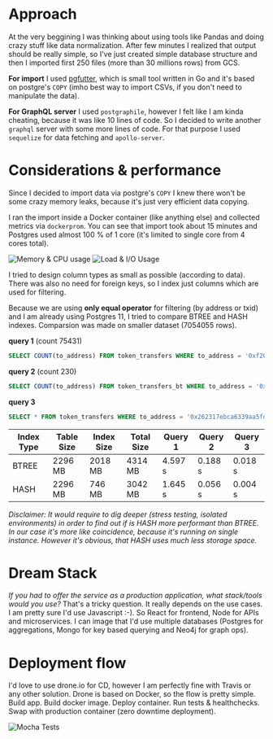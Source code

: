 # Approach

At the very beggining I was thinking about using tools like Pandas and doing crazy stuff like data normalization. After few minutes I realized that output should be really simple, so I've just created simple database structure and then I imported first 250 files (more than 30 millions rows) from GCS.

**For import** I used [pgfutter](https://github.com/lukasmartinelli/pgfutter), which is small tool written in Go and it's based on postgre's `COPY` (imho best way to import CSVs, if you don't need to manipulate the data). 

**For GraphQL server** I used `postgraphile`, however I felt like I am kinda cheating, because it was like 10 lines of code. So I decided to write another `graphql` server with some more lines of code. For that purpose I used `sequelize` for data fetching and `apollo-server`.

# Considerations & performance

Since I decided to import data via postgre's `COPY` I knew there won't be some crazy memory leaks, because it's just very efficient data copying.

I ran the import inside a Docker container (like anything else) and collected metrics via `dockerprom`. You can see that import took about 15 minutes and Postgres used almost 100 % of 1 core (it's limited to single core from 4 cores total).

![Memory & CPU usage](https://imgur.com/OcyXCvm.png)
![Load & I/O Usage](https://imgur.com/of1Yd6w.png)

I tried to design column types as small as possible (according to data). There was also no need for foreign keys, so I index just columns which are used for filtering. 

Because we are using **only equal operator** for filtering (by address or txid) and I am already using Postgres 11, I tried to compare BTREE and HASH indexes. Comparsion was made on smaller dataset (7054055 rows).

**query 1** (count 75431)
```sql
SELECT COUNT(to_address) FROM token_transfers WHERE to_address = '0xf20b9e713a33f61fa38792d2afaf1cd30339126a' OR from_address = '0xf20b9e713a33f61fa38792d2afaf1cd30339126a';
```

**query 2** (count 230)
```sql
SELECT COUNT(to_address) FROM token_transfers_bt WHERE to_address = '0xe2b9e97516e1e432b177b31f7397941fadb3686d' OR from_address = '0xe2b9e97516e1e432b177b31f7397941fadb3686d';
```

**query 3**
```sql
SELECT * FROM token_transfers WHERE to_address = '0x262317ebca6339aa5fdcc38aa47168f85b038f1a' OR from_address = '0x262317ebca6339aa5fdcc38aa47168f85b038f1a' LIMIT 1;
```


| Index Type | Table Size | Index Size | Total Size | Query 1 | Query 2 | Query 3 |
|------------|------------|------------|------------|---------|---------|---------|
| BTREE      | 2296 MB    | 2018 MB    | 4314 MB    | 4.597 s | 0.188 s | 0.018 s |
| HASH       | 2296 MB    | 746 MB     | 3042 MB    | 1.645 s | 0.056 s | 0.004 s |


*Disclaimer: It would require to dig deeper (stress testing, isolated environments) in order to find out if is HASH more performant than BTREE. In our case it's more like coincidence, because it's running on single instance. However it's obvious, that HASH uses much less storage space.*

# Dream Stack
*If you had to offer the service as a production application, what stack/tools would you use?*
That's a tricky question. It really depends on the use cases. I am pretty sure I'd use Javascript :-). So React for frontend, Node for APIs and microservices. I can image that I'd use multiple databases (Postgres for aggregations, Mongo for key based querying and Neo4j for graph ops).

# Deployment flow

I'd love to use drone.io for CD, however I am perfectly fine with Travis or any other solution. Drone is based on Docker, so the flow is pretty simple. Build app. Build docker image. Deploy container. Run tests & healthchecks. Swap with production container (zero downtime deployment).

![Mocha Tests](https://imgur.com/E58v54f.png)
